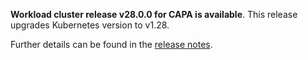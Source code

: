 **Workload cluster release v28.0.0 for CAPA is available**. This release upgrades Kubernetes version to v1.28.

Further details can be found in the [release notes](https://docs.giantswarm.io/changes/workload-cluster-releases-capa/releases/aws-28.0.0/).
